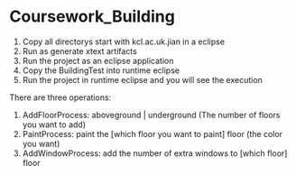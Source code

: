 # Coursework_Building
1. Copy all directorys start with kcl.ac.uk.jian in a eclipse
2. Run as generate xtext artifacts
3. Run the project as an eclipse application
4. Copy the BuildingTest into runtime eclipse
5. Run the project in runtime eclipse and you will see the execution



There are three operations:
1. AddFloorProcess:
  aboveground | underground (The number of floors you want to add)
2. PaintProcess:
  paint the [which floor you want to paint] floor (the color you want)
3. AddWindowProcess:
  add the number of extra windows to [which floor] floor
